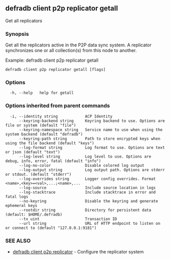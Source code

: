## defradb client p2p replicator getall

Get all replicators

### Synopsis

Get all the replicators active in the P2P data sync system.
A replicator synchronizes one or all collection(s) from this node to another.

Example:
  defradb client p2p replicator getall
  		

```
defradb client p2p replicator getall [flags]
```

### Options

```
  -h, --help   help for getall
```

### Options inherited from parent commands

```
  -i, --identity string            ACP Identity
      --keyring-backend string     Keyring backend to use. Options are file or system (default "file")
      --keyring-namespace string   Service name to use when using the system backend (default "defradb")
      --keyring-path string        Path to store encrypted keys when using the file backend (default "keys")
      --log-format string          Log format to use. Options are text or json (default "text")
      --log-level string           Log level to use. Options are debug, info, error, fatal (default "info")
      --log-no-color               Disable colored log output
      --log-output string          Log output path. Options are stderr or stdout. (default "stderr")
      --log-overrides string       Logger config overrides. Format <name>,<key>=<val>,...;<name>,...
      --log-source                 Include source location in logs
      --log-stacktrace             Include stacktrace in error and fatal logs
      --no-keyring                 Disable the keyring and generate ephemeral keys
      --rootdir string             Directory for persistent data (default: $HOME/.defradb)
      --tx uint                    Transaction ID
      --url string                 URL of HTTP endpoint to listen on or connect to (default "127.0.0.1:9181")
```

### SEE ALSO

* [defradb client p2p replicator](defradb_client_p2p_replicator.md)	 - Configure the replicator system

